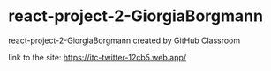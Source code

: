 # react-project-2-GiorgiaBorgmann
react-project-2-GiorgiaBorgmann created by GitHub Classroom

link to the site: https://itc-twitter-12cb5.web.app/
